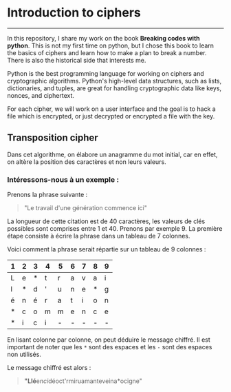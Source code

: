 # Introduction to ciphers
---

In this repository, I share my work on the book **Breaking codes with python**. This is not my first time on python, but I chose this book to learn the basics of ciphers and learn how to make a plan to break a number. There is also the historical side that interests me.

Python is the best programming language for working on ciphers and cryptographic algorithms. Python's high-level data structures, such as lists, dictionaries, and tuples, are great for handling cryptographic data like keys, nonces, and ciphertext. 

For each cipher, we will work on a user interface and the goal is to hack a file which is encrypted, or just decrypted or encrypted a file with the key. 

## Transposition cipher

Dans cet algorithme, on élabore un anagramme du mot initial, car en effet, on altère la position des caractères et non leurs valeurs.

### Intéressons-nous à un exemple :

Prenons la phrase suivante : 
> "Le travail d'une génération commence ici"

La longueur de cette citation est de 40 caractères, les valeurs de clés possibles sont comprises entre 1 et 40. Prenons par exemple 9. La première étape consiste à écrire la phrase dans un tableau de 7 colonnes.

Voici comment la phrase serait répartie sur un tableau de 9 colonnes :

| 1  | 2  | 3  | 4  | 5  | 6  | 7  | 8  | 9  |
|----|----|----|----|----|----|----|----|----|
| L  | e  | *  | t  | r  | a  | v  | a  | i  |
| l  | *  | d  | '  | u  | n  | e  | *  | g  |
| é  | n  | é  | r  | a  | t  | i  | o  | n  |
| *  | c  | o  | m  | m  | e  | n  | c  | e  |
| *  | i  | c  | i  | -  | -  | -  | -  | -  |

En lisant colonne par colonne, on peut déduire le message chiffré. Il est important de noter que les `*` sont des espaces et les `-` sont des espaces non utilisés.

Le message chiffré est alors :  
> **"Llé**e*nci*déoct'rmiruamanteveina*ocigne"  



